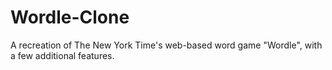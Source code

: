 # Wordle-Clone
A recreation of The New York Time's web-based word game "Wordle", with a few additional features.
